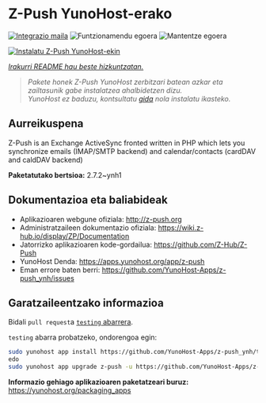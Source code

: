 <!--
Ohart ongi: README hau automatikoki sortu da <https://github.com/YunoHost/apps/tree/master/tools/readme_generator>ri esker
EZ editatu eskuz.
-->

# Z-Push YunoHost-erako

[![Integrazio maila](https://dash.yunohost.org/integration/z-push.svg)](https://dash.yunohost.org/appci/app/z-push) ![Funtzionamendu egoera](https://ci-apps.yunohost.org/ci/badges/z-push.status.svg) ![Mantentze egoera](https://ci-apps.yunohost.org/ci/badges/z-push.maintain.svg)

[![Instalatu Z-Push YunoHost-ekin](https://install-app.yunohost.org/install-with-yunohost.svg)](https://install-app.yunohost.org/?app=z-push)

*[Irakurri README hau beste hizkuntzatan.](./ALL_README.md)*

> *Pakete honek Z-Push YunoHost zerbitzari batean azkar eta zailtasunik gabe instalatzea ahalbidetzen dizu.*  
> *YunoHost ez baduzu, kontsultatu [gida](https://yunohost.org/install) nola instalatu ikasteko.*

## Aurreikuspena

Z-Push is an Exchange ActiveSync fronted written in PHP which lets you synchronize emails (IMAP/SMTP backend) and calendar/contacts (cardDAV and caldDAV backend)


**Paketatutako bertsioa:** 2.7.2~ynh1
## Dokumentazioa eta baliabideak

- Aplikazioaren webgune ofiziala: <http://z-push.org>
- Administratzaileen dokumentazio ofiziala: <https://wiki.z-hub.io/display/ZP/Documentation>
- Jatorrizko aplikazioaren kode-gordailua: <https://github.com/Z-Hub/Z-Push>
- YunoHost Denda: <https://apps.yunohost.org/app/z-push>
- Eman errore baten berri: <https://github.com/YunoHost-Apps/z-push_ynh/issues>

## Garatzaileentzako informazioa

Bidali `pull request`a [`testing` abarrera](https://github.com/YunoHost-Apps/z-push_ynh/tree/testing).

`testing` abarra probatzeko, ondorengoa egin:

```bash
sudo yunohost app install https://github.com/YunoHost-Apps/z-push_ynh/tree/testing --debug
edo
sudo yunohost app upgrade z-push -u https://github.com/YunoHost-Apps/z-push_ynh/tree/testing --debug
```

**Informazio gehiago aplikazioaren paketatzeari buruz:** <https://yunohost.org/packaging_apps>
